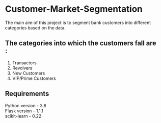 # Customer-Market-Segmentation

The main aim of this project is to segment bank customers into different categories based on the data.<br>
## The categories into which the customers fall are :
1. Transactors
2. Revolvers
3. New Customers
4. VIP/Prime Customers


## Requirements

Python version - 3.8 <br>
Flask version - 1.1.1 <br>
scikit-learn - 0.22 <br>
